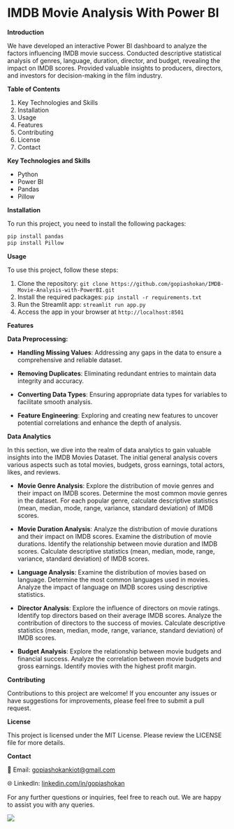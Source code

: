 # IMDB Movie Analysis With Power BI

**Introduction**

We have developed an interactive Power BI dashboard to analyze the factors influencing IMDB movie success. Conducted descriptive statistical analysis of genres, language, duration, director, and budget, revealing the impact on IMDB scores. Provided valuable insights to producers, directors, and investors for decision-making in the film industry.


**Table of Contents**

1. Key Technologies and Skills
2. Installation
3. Usage
4. Features
5. Contributing
6. License
7. Contact


**Key Technologies and Skills**
- Python
- Power BI
- Pandas
- Pillow


**Installation**

To run this project, you need to install the following packages:

```python
pip install pandas
pip install Pillow
```

**Usage**

To use this project, follow these steps:

1. Clone the repository: ```git clone https://github.com/gopiashokan/IMDB-Movie-Analysis-with-PowerBI.git```
2. Install the required packages: ```pip install -r requirements.txt```
3. Run the Streamlit app: ```streamlit run app.py```
4. Access the app in your browser at ```http://localhost:8501```


**Features**

**Data Preprocessing:**

- **Handling Missing Values**: Addressing any gaps in the data to ensure a comprehensive and reliable dataset.

- **Removing Duplicates**: Eliminating redundant entries to maintain data integrity and accuracy.

- **Converting Data Types**: Ensuring appropriate data types for variables to facilitate smooth analysis.

- **Feature Engineering**: Exploring and creating new features to uncover potential correlations and enhance the depth of analysis.


**Data Analytics**

In this section, we dive into the realm of data analytics to gain valuable insights into the IMDB Movies Dataset. The initial general analysis covers various aspects such as total movies, budgets, gross earnings, total actors, likes, and reviews.

- **Movie Genre Analysis**: Explore the distribution of movie genres and their impact on IMDB scores. Determine the most common movie genres in the dataset. For each popular genre, calculate descriptive statistics (mean, median, mode, range, variance, standard deviation) of IMDB scores.

- **Movie Duration Analysis**: Analyze the distribution of movie durations and their impact on IMDB scores. Examine the distribution of movie durations. Identify the relationship between movie duration and IMDB scores. Calculate descriptive statistics (mean, median, mode, range, variance, standard deviation) of IMDB scores.

- **Language Analysis**: Examine the distribution of movies based on language. Determine the most common languages used in movies. Analyze the impact of language on IMDB scores using descriptive statistics.

- **Director Analysis**: Explore the influence of directors on movie ratings. Identify top directors based on their average IMDB scores. Analyze the contribution of directors to the success of movies. Calculate descriptive statistics (mean, median, mode, range, variance, standard deviation) of IMDB scores.

- **Budget Analysis**: Explore the relationship between movie budgets and financial success. Analyze the correlation between movie budgets and gross earnings. Identify movies with the highest profit margin.


**Contributing**

Contributions to this project are welcome! If you encounter any issues or have suggestions for improvements, please feel free to submit a pull request.


**License**

This project is licensed under the MIT License. Please review the LICENSE file for more details.


**Contact**

📧 Email: gopiashokankiot@gmail.com 

🌐 LinkedIn: [linkedin.com/in/gopiashokan](https://www.linkedin.com/in/gopiashokan)

For any further questions or inquiries, feel free to reach out. We are happy to assist you with any queries.

![](https://github.com/gopiashokan/IMDB-Movie-Analysis-with-PowerBI/blob/main/Dashboards/Dashboard%205.jpg)
